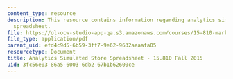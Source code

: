 ```yaml
---
content_type: resource
description: This resource contains information regarding analytics simulated store
  spreadsheet.
file: https://ol-ocw-studio-app-qa.s3.amazonaws.com/courses/15-810-marketing-management-analytics-frameworks-and-applications-fall-2015/3fc56e0386a560036db267b1b62600ce_MIT15_810F15_AnaSim_Sheet.pdf
file_type: application/pdf
parent_uid: efd4c9d5-6b59-3ff7-9e62-9632aeaafa05
resourcetype: Document
title: Analytics Simulated Store Spreadsheet - 15.810 Fall 2015
uid: 3fc56e03-86a5-6003-6db2-67b1b62600ce
---
```


